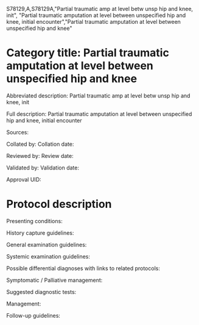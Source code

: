S78129,A,S78129A,"Partial traumatic amp at level betw unsp hip and knee, init", "Partial traumatic amputation at level between unspecified hip and knee, initial encounter","Partial traumatic amputation at level between unspecified hip and knee"
# Category title: Partial traumatic amputation at level between unspecified hip and knee

Abbreviated description: Partial traumatic amp at level betw unsp hip and knee, init

Full description: Partial traumatic amputation at level between unspecified hip and knee, initial encounter

Sources:

Collated by:
Collation date:

Reviewed by:
Review date:

Validated by:
Validation date:

Approval UID:

# Protocol description

Presenting conditions:

History capture guidelines:

General examination guidelines:

Systemic examination guidelines:

Possible differential diagnoses with links to related protocols:

Symptomatic / Palliative management:

Suggested diagnostic tests:

Management:

Follow-up guidelines:
